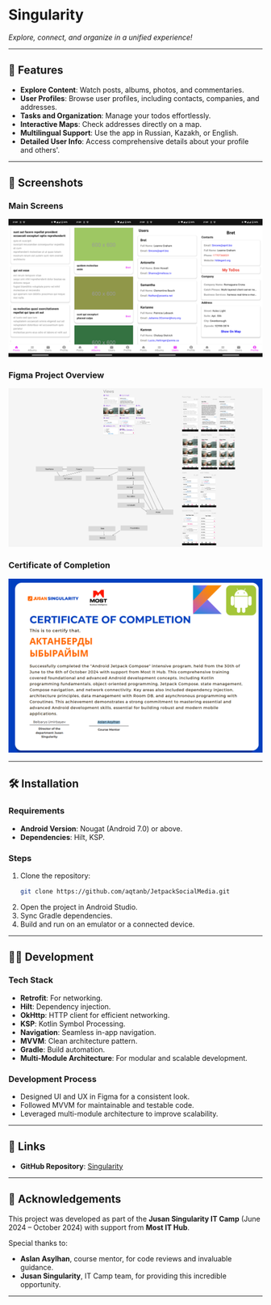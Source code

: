 
# Singularity
*Explore, connect, and organize in a unified experience!*

---

## 🚀 Features
- **Explore Content**: Watch posts, albums, photos, and commentaries.
- **User Profiles**: Browse user profiles, including contacts, companies, and addresses.
- **Tasks and Organization**: Manage your todos effortlessly.
- **Interactive Maps**: Check addresses directly on a map.
- **Multilingual Support**: Use the app in Russian, Kazakh, or English.
- **Detailed User Info**: Access comprehensive details about your profile and others'.

---

## 📸 Screenshots
### Main Screens
![Screen 1](images/screens.png)

### Figma Project Overview
![Figma](images/figma.png)

### Certificate of Completion
![Certificate](images/certificate.png)

---

## 🛠️ Installation
### Requirements
- **Android Version**: Nougat (Android 7.0) or above.
- **Dependencies**: Hilt, KSP.

### Steps
1. Clone the repository:
   ```bash
   git clone https://github.com/aqtanb/JetpackSocialMedia.git
   ```
2. Open the project in Android Studio.
3. Sync Gradle dependencies.
4. Build and run on an emulator or a connected device.

---

## 🧑‍💻 Development
### Tech Stack
- **Retrofit**: For networking.
- **Hilt**: Dependency injection.
- **OkHttp**: HTTP client for efficient networking.
- **KSP**: Kotlin Symbol Processing.
- **Navigation**: Seamless in-app navigation.
- **MVVM**: Clean architecture pattern.
- **Gradle**: Build automation.
- **Multi-Module Architecture**: For modular and scalable development.

### Development Process
- Designed UI and UX in Figma for a consistent look.
- Followed MVVM for maintainable and testable code.
- Leveraged multi-module architecture to improve scalability.

---

## 🔗 Links
- **GitHub Repository**: [Singularity](https://github.com/aqtanb/JetpackSocialMedia)

---

## 🤝 Acknowledgements
This project was developed as part of the **Jusan Singularity IT Camp** (June 2024 – October 2024) with support from **Most IT Hub**.

Special thanks to:
- **Aslan Asylhan**, course mentor, for code reviews and invaluable guidance.
- **Jusan Singularity**, IT Camp team, for providing this incredible opportunity.

---
